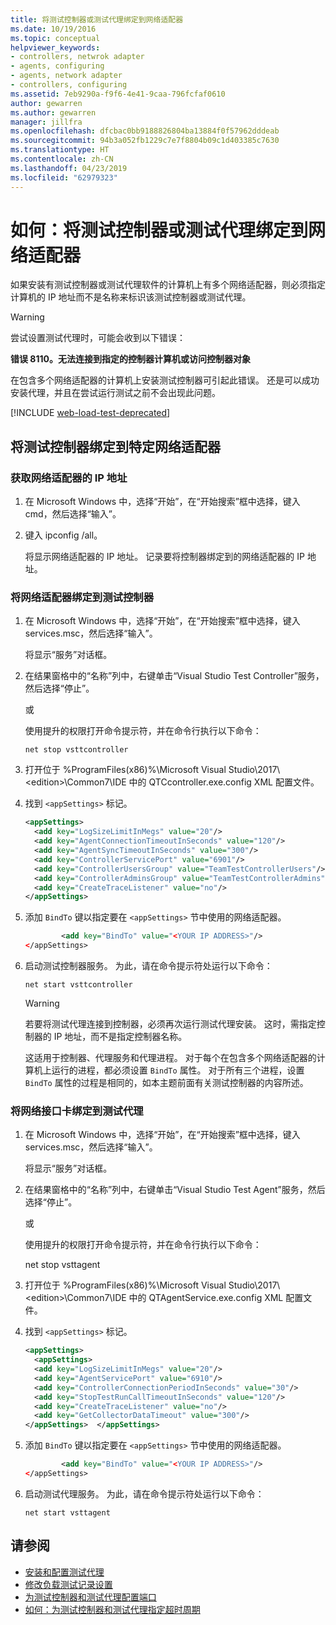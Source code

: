 ```yaml
---
title: 将测试控制器或测试代理绑定到网络适配器
ms.date: 10/19/2016
ms.topic: conceptual
helpviewer_keywords:
- controllers, netwrok adapter
- agents, configuring
- agents, network adapter
- controllers, configuring
ms.assetid: 7eb9290a-f9f6-4e41-9caa-796fcfaf0610
author: gewarren
ms.author: gewarren
manager: jillfra
ms.openlocfilehash: dfcbac0bb9188826804ba13884f0f57962dddeab
ms.sourcegitcommit: 94b3a052fb1229c7e7f8804b09c1d403385c7630
ms.translationtype: HT
ms.contentlocale: zh-CN
ms.lasthandoff: 04/23/2019
ms.locfileid: "62979323"
---
```

# <a name="how-to-bind-a-test-controller-or-test-agent-to-a-network-adapter"></a>如何：将测试控制器或测试代理绑定到网络适配器

如果安装有测试控制器或测试代理软件的计算机上有多个网络适配器，则必须指定计算机的 IP 地址而不是名称来标识该测试控制器或测试代理。

> [!WARNING]
> 尝试设置测试代理时，可能会收到以下错误：
>
> **错误 8110。无法连接到指定的控制器计算机或访问控制器对象**
>
> 在包含多个网络适配器的计算机上安装测试控制器可引起此错误。 还是可以成功安装代理，并且在尝试运行测试之前不会出现此问题。

[!INCLUDE [web-load-test-deprecated](includes/web-load-test-deprecated.md)]

## <a name="bind-a-test-controller-to-a-specific-network-adapter"></a>将测试控制器绑定到特定网络适配器

### <a name="to-obtain-the-ip-addresses-of-the-network-adapters"></a>获取网络适配器的 IP 地址

1. 在 Microsoft Windows 中，选择“开始”，在“开始搜索”框中选择，键入 cmd，然后选择“输入”。

2. 键入 ipconfig /all。

     将显示网络适配器的 IP 地址。 记录要将控制器绑定到的网络适配器的 IP 地址。

### <a name="to-bind-a-network-adapter-to-a-test-controller"></a>将网络适配器绑定到测试控制器

1. 在 Microsoft Windows 中，选择“开始”，在“开始搜索”框中选择，键入 services.msc，然后选择“输入”。

     将显示“服务”对话框。

2. 在结果窗格中的“名称”列中，右键单击“Visual Studio Test Controller”服务，然后选择“停止”。

     或

     使用提升的权限打开命令提示符，并在命令行执行以下命令：

     `net stop vsttcontroller`

3. 打开位于 %ProgramFiles(x86)%\Microsoft Visual Studio\2017\\\<edition>\Common7\IDE 中的 QTCcontroller.exe.config XML 配置文件。

4. 找到 `<appSettings>` 标记。

    ```xml
    <appSettings>
      <add key="LogSizeLimitInMegs" value="20"/>
      <add key="AgentConnectionTimeoutInSeconds" value="120"/>
      <add key="AgentSyncTimeoutInSeconds" value="300"/>
      <add key="ControllerServicePort" value="6901"/>
      <add key="ControllerUsersGroup" value="TeamTestControllerUsers"/>
      <add key="ControllerAdminsGroup" value="TeamTestControllerAdmins"/>
      <add key="CreateTraceListener" value="no"/>
    </appSettings>
    ```

5. 添加 `BindTo` 键以指定要在 `<appSettings>` 节中使用的网络适配器。

    ```xml
            <add key="BindTo" value="<YOUR IP ADDRESS>"/>
    </appSettings>
    ```

6. 启动测试控制器服务。 为此，请在命令提示符处运行以下命令：

    `net start vsttcontroller`

    > [!WARNING]
    > 若要将测试代理连接到控制器，必须再次运行测试代理安装。 这时，需指定控制器的 IP 地址，而不是指定控制器名称。

     这适用于控制器、代理服务和代理进程。 对于每个在包含多个网络适配器的计算机上运行的进程，都必须设置 `BindTo` 属性。 对于所有三个进程，设置 `BindTo` 属性的过程是相同的，如本主题前面有关测试控制器的内容所述。

### <a name="to-bind-a-network-interface-card-to-a-test-agent"></a>将网络接口卡绑定到测试代理

1. 在 Microsoft Windows 中，选择“开始”，在“开始搜索”框中选择，键入 services.msc，然后选择“输入”。

    将显示“服务”对话框。

2. 在结果窗格中的“名称”列中，右键单击“Visual Studio Test Agent”服务，然后选择“停止”。

     或

     使用提升的权限打开命令提示符，并在命令行执行以下命令：

     net stop vsttagent

3. 打开位于 %ProgramFiles(x86)%\Microsoft Visual Studio\2017\\\<edition>\Common7\IDE 中的 QTAgentService.exe.config XML 配置文件。

4. 找到 `<appSettings>` 标记。

    ```xml
    <appSettings>
      <appSettings>
      <add key="LogSizeLimitInMegs" value="20"/>
      <add key="AgentServicePort" value="6910"/>
      <add key="ControllerConnectionPeriodInSeconds" value="30"/>
      <add key="StopTestRunCallTimeoutInSeconds" value="120"/>
      <add key="CreateTraceListener" value="no"/>
      <add key="GetCollectorDataTimeout" value="300"/>
    </appSettings>  </appSettings>
    ```

5. 添加 `BindTo` 键以指定要在 `<appSettings>` 节中使用的网络适配器。

    ```xml
            <add key="BindTo" value="<YOUR IP ADDRESS>"/>
    </appSettings>
    ```

6. 启动测试代理服务。 为此，请在命令提示符处运行以下命令：

    `net start vsttagent`

## <a name="see-also"></a>请参阅

- [安装和配置测试代理](../test/lab-management/install-configure-test-agents.md)
- [修改负载测试记录设置](../test/modify-load-test-logging-settings.md)
- [为测试控制器和测试代理配置端口](../test/configure-ports-for-test-controllers-and-test-agents.md)
- [如何：为测试控制器和测试代理指定超时周期](../test/how-to-specify-timeout-periods-for-test-controllers-and-test-agents.md)